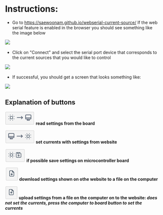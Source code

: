 # Instructions:
* Go to https://saewoonam.github.io/webserial-current-source/
If the web serial feature is enabled in the browser you should see something like the image below
<img src="https://user-images.githubusercontent.com/2872116/101087607-acb33600-356f-11eb-9b31-bc77c5fd32da.png" width="400">

* Click on "Connect" and select the serial port device that corresponds to the current sources that you would like to control
<img src="https://user-images.githubusercontent.com/2872116/101087605-ac1a9f80-356f-11eb-8093-9da832bb0a02.png" width=400>

* If successful, you should get a screen that looks something like:
<img src="https://user-images.githubusercontent.com/2872116/101087601-ab820900-356f-11eb-9910-a657a3c7178f.png" width=400>

## Explanation of buttons


<img src="https://github.com/saewoonam/webserial-current-source/blob/main/images/board2computer.png" height=44> **read settings from the board**

<img src="https://github.com/saewoonam/webserial-current-source/blob/main/images/computer2board.png" height=44> **set currents with settings from website**

<img src="https://github.com/saewoonam/webserial-current-source/blob/main/images/save_on_board.png" height=44> **if possible save settings on microcontroller board**

<img src="https://github.com/saewoonam/webserial-current-source/blob/main/images/download.png" height=44> **download settings shown on othe website to a file on the computer**

<img src="https://github.com/saewoonam/webserial-current-source/blob/main/images/upload.png" height=44> **upload settings from a file on the computer on to the website: *does not set the currents, press the computer to board button to set the currents***
